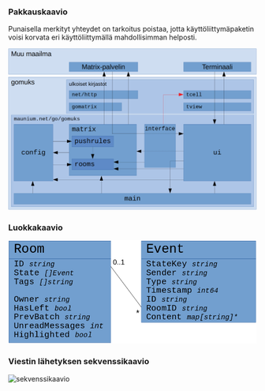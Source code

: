 ### Pakkauskaavio
Punaisella merkityt yhteydet on tarkoitus poistaa, jotta käyttöliittymäpaketin voisi korvata eri käyttöliittymällä mahdollisimman helposti.

![pakkauskaavio](pakkauskaavio.png)

### Luokkakaavio
![luokkakaavio](luokkakaavio.png)

### Viestin lähetyksen sekvenssikaavio
![sekvenssikaavio](viestin%20lähetys.png)
